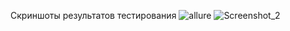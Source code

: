 Скриншоты результатов тестирования
![allure](https://github.com/user-attachments/assets/20ee8d53-eab1-42b6-90cd-8b1d1c8a63b9)
![Screenshot_2](https://github.com/user-attachments/assets/2d0720a9-61af-468a-a978-a7d63b694587)
